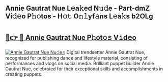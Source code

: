 ## Annie Gautrat Nue L𝚎a𝚔ed N𝚞𝚍e - Part-dmZ Vi𝚍𝚎o P𝚑𝚘tos - H𝚘𝚝 O𝚗𝚕yf𝚊ns L𝚎a𝚔s b2OLg

# <h2><a href="http://kf8a7g.oniu.top/?m=Annie+Gautrat+Nue">🔗👉 🔴 Annie Gautrat Nue P𝚑ot𝚘𝚜 V𝚒d𝚎o</a></h2>

[![Annie Gautrat Nue Nu𝚍e𝚜](https://i.imgur.com/0qMVB7G.gif)](http://kf8a7g.oniu.top/?m=Annie+Gautrat+Nue)
Digital trendsetter Annie Gautrat Nue, recognized for publishing dance and lifestyle material, consisting of performances and vlogs on social media. Brilliant puppet builder Annie Gautrat Nue, celebrated for their exceptional skills and accomplishments in creating puppets.  
